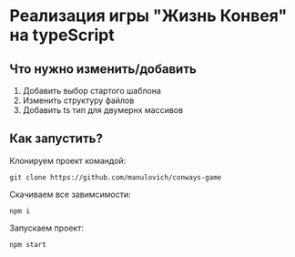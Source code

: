 # Реализация игры "Жизнь Конвея" на typeScript

## Что нужно изменить/добавить
1. Добавить выбор стартого шаблона
2. Изменить структуру файлов
3. Добавить ts тип для двумернх массивов

## Как запустить?
Клонируем проект командой:
```
git clone https://github.com/manulovich/conways-game
```

Скачиваем все завимсимости:
```
npm i
```

Запускаем проект:
```
npm start
```